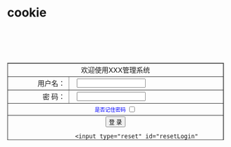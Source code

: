 # cookie
<!DOCTYPE html PUBLIC "-//W3C//DTD XHTML 1.0 Transitional//EN" "http://www.w3.org/TR/xhtml1/DTD/xhtml1-transitional.dtd">  
<html xmlns="http://www.w3.org/1999/xhtml">  
<head>  
<meta http-equiv="Content-Type" content="text/html; charset=utf-8" />  
<title>无标题文档</title>  
<script language="javascript" type="text/javascript">  
function addCookie(name,value,days,path){   /**添加设置cookie**/  
    var name = escape(name);  
    var value = escape(value);  
    var expires = new Date();  
    expires.setTime(expires.getTime() + days * 3600000 * 24);  
    //path=/，表示cookie能在整个网站下使用，path=/temp，表示cookie只能在temp目录下使用  
    path = path == "" ? "" : ";path=" + path;  
    //GMT(Greenwich Mean Time)是格林尼治平时，现在的标准时间，协调世界时是UTC  
    //参数days只能是数字型  
    var _expires = (typeof days) == "string" ? "" : ";expires=" + expires.toUTCString();  
    document.cookie = name + "=" + value + _expires + path;  
}  
function getCookieValue(name){  /**获取cookie的值，根据cookie的键获取值**/  
    //用处理字符串的方式查找到key对应value  
    var name = escape(name);  
    //读cookie属性，这将返回文档的所有cookie  
    var allcookies = document.cookie;         
    //查找名为name的cookie的开始位置  
    name += "=";  
    var pos = allcookies.indexOf(name);      
    //如果找到了具有该名字的cookie，那么提取并使用它的值  
    if (pos != -1){                                             //如果pos值为-1则说明搜索"version="失败  
        var start = pos + name.length;                  //cookie值开始的位置  
        var end = allcookies.indexOf(";",start);        //从cookie值开始的位置起搜索第一个";"的位置,即cookie值结尾的位置  
        if (end == -1) end = allcookies.length;        //如果end值为-1说明cookie列表里只有一个cookie  
        var value = allcookies.substring(start,end); //提取cookie的值  
        return (value);                           //对它解码        
    }else{  //搜索失败，返回空字符串  
        return "";  
    }  
}  
function deleteCookie(name,path){   /**根据cookie的键，删除cookie，其实就是设置其失效**/  
    var name = escape(name);  
    var expires = new Date(0);  
    path = path == "" ? "" : ";path=" + path;  
    document.cookie = name + "="+ ";expires=" + expires.toUTCString() + path;  
}  
  
/**实现功能，保存用户的登录信息到cookie中。当登录页面被打开时，就查询cookie**/  
window.onload = function(){  
    var userNameValue = getCookieValue("userName");  
    document.getElementById("txtUserName").value = userNameValue;  
    var userPassValue = getCookieValue("userPass");  
    document.getElementById("txtUserPass").value = userPassValue;  
}  
  
function userLogin(){   /**用户登录，其中需要判断是否选择记住密码**/  
    //简单验证一下  
    var userName = document.getElementById("txtUserName").value;  
    if(userName == ''){  
        alert("请输入用户名。");  
        return;  
    }  
    var userPass = document.getElementById("txtUserPass").value;  
    if(userPass == ''){  
        alert("请输入密码。");  
        return;  
    }  
    var objChk = document.getElementById("chkRememberPass");  
    if(objChk.checked){  
        //添加cookie  
        addCookie("userName",userName,7,"/");  
        addCookie("userPass",userPass,7,"/");  
        alert("记住了你的密码登录。");  
        window.location.href = "http://www.baidu.com";  
    }else{  
        alert("不记密码登录。");  
        window.location.href = "http://www.baidu.com";  
    }  
}  
</script>  
</head>  
<body>  
<center>  
    <table width="400px" height="180px" cellpadding="0" cellspacing="0" border="1" style="margin-top:100px;">  
        <tr>  
            <td align="center" colspan="2">欢迎使用XXX管理系统</td>  
        </tr>  
        <tr>  
            <td align="right">  
                <label>用户名：</label>  
            </td>  
            <td align="left">  
                <input type="text" id="txtUserName" name="txtUserName" style="width:160px; margin-left:10px;" />  
            </td>  
        </tr>  
        <tr>  
            <td align="right">  
                <label>密  码：</label>  
            </td>  
            <td align="left">  
                <input type="password" id="txtUserPass" name="txtUserPass" style="width:160px; margin-left:10px;" />  
            </td>  
        </tr>  
        <tr>  
            <td align="center" colspan="2">  
                <span style="font-size:12px; color:blue; vertical-align:middle;">是否记住密码</span>  
                <input type="checkbox" id="chkRememberPass" name="chkRememberPass" style="vertical-align:middle;" />  
            </td>  
        </tr>  
        <tr>  
            <td align="center" colspan="2">  
                <input type="submit" id="subLogin" name="subLogin" value="登 录" onclick="userLogin()"/>  
                      
                <input type="reset" id="resetLogin" name="resetLogin" value="重 置" />  
            </td>  
        </tr>  
    </table>  
</center>  
</body>  
</html>  
